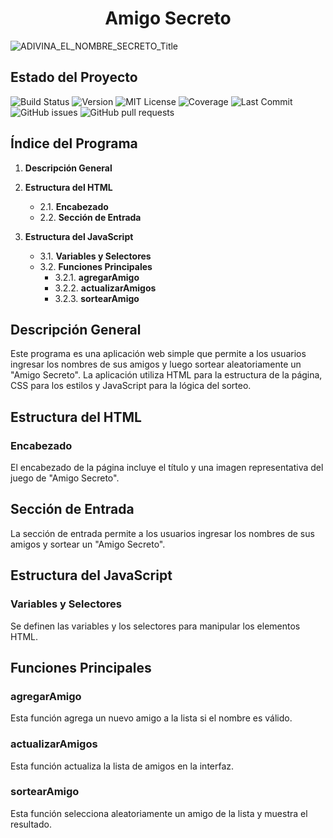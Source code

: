 

<h1 align="center"> Amigo Secreto </h1>

![ADIVINA_EL_NOMBRE_SECRETO_Title](https://github.com/user-attachments/assets/25c9ec35-49ed-4c8a-877a-10fa1511fef4)

## Estado del Proyecto
![Build Status](https://img.shields.io/badge/build-passing-brightgreen)
![Version](https://img.shields.io/badge/version-1.0.0-blue)
![MIT License](https://img.shields.io/badge/License-MIT-yellow.svg)
![Coverage](https://img.shields.io/badge/coverage-100%25-brightgreen)
![Last Commit](https://img.shields.io/github/last-commit/luis811ux/Challenge-amigo-secreto)
![GitHub issues](https://img.shields.io/github/issues/luis811ux/Challenge-amigo-secreto)
![GitHub pull requests](https://img.shields.io/github/issues-pr/luis811ux/Challenge-amigo-secreto)

## Índice del Programa
1. **Descripción General**

2. **Estructura del HTML**
   - 2.1. **Encabezado**
   - 2.2. **Sección de Entrada**

3. **Estructura del JavaScript**
   - 3.1. **Variables y Selectores**
   - 3.2. **Funciones Principales**
     - 3.2.1. **agregarAmigo**
     - 3.2.2. **actualizarAmigos**
     - 3.2.3. **sortearAmigo**
    
## Descripción General
Este programa es una aplicación web simple que permite a los usuarios ingresar los nombres de sus amigos y luego sortear aleatoriamente un "Amigo Secreto". La aplicación utiliza HTML para la estructura de la página, CSS para los estilos y JavaScript para la lógica del sorteo.

## Estructura del HTML

### Encabezado
El encabezado de la página incluye el título y una imagen representativa del juego de "Amigo Secreto".

## Sección de Entrada
La sección de entrada permite a los usuarios ingresar los nombres de sus amigos y sortear un "Amigo Secreto".

## Estructura del JavaScript

### Variables y Selectores
Se definen las variables y los selectores para manipular los elementos HTML.

## Funciones Principales

### agregarAmigo
Esta función agrega un nuevo amigo a la lista si el nombre es válido.

### actualizarAmigos
Esta función actualiza la lista de amigos en la interfaz.

### sortearAmigo
Esta función selecciona aleatoriamente un amigo de la lista y muestra el resultado.


